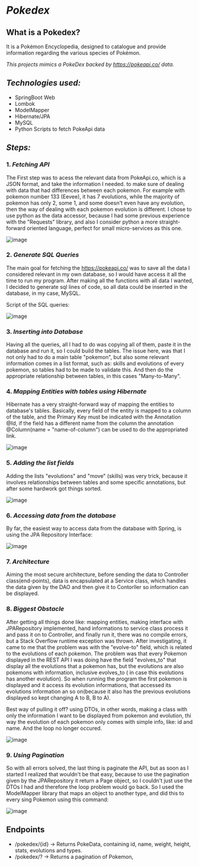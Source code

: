 # ***Pokedex***

## **What is a Pokedex**?
It is a Pokémon Encyclopedia,  designed to catalogue and provide information regarding the various species of Pokémon.

*This projects mimics a PokeDex backed by https://pokeapi.co/ data.*

## ***Technologies used:***
* SpringBoot Web
* Lombok
* ModelMapper
* Hibernate/JPA
* MySQL
* Python Scripts to fetch PokeApi data

## ***Steps:***

### 1. ***Fetching API*** 
  The First step was to acess the relevant data from PokeApi.co, which is a JSON format, and take the information I needed. to make sure of dealing with data that had differences between each pokemon. 
    For example with pokemon number 133 (Eevee), it has 7 evolutions, while the majority of pokemon has only 2, some 1, and some doesn't even have any evolution, then the way of dealing with each pokemon evolution is different. 
  I chose to use python as the data accessor, because I had some previous experience with the "Requests" library, and also I consider python a more straight-forward oriented language, perfect for small micro-services as this one.

![image](https://user-images.githubusercontent.com/72032836/133973878-478aff50-0157-4fd3-9850-3a0031b72b47.png)

### 2. ***Generate SQL Queries*** 
The main goal for fetching the https://pokeapi.co/ was to save all the data I considered relevant in my own database, so I would have access it all the time to run my program.
After making all the functions with all data I wanted, I decided to generate sql lines of code, so all data could be inserted in the database, in my case, MySQL.

Script of the SQL queries:

![image](https://user-images.githubusercontent.com/72032836/133974706-2267aa71-5121-4370-9ab9-6a97849c9ea1.png)

### 3. ***Inserting into Database***
Having all the queries, all I had to do was copying all of them, paste it in the database and run it, so I could build the tables.
The issue here, was that I not only had to do a main table "pokemon", but also some relevant information comes in a list format, such as: skills and evolutions of every pokemon, so tables had to be made to validate this. And then do the appropriate relationship between tables, in this cases "Many-to-Many".

### 4. ***Mapping Entities with tables using Hibernate***
Hibernate has a very straight-forward way of mapping the entities to database's tables. Basically, every field of the entity is mapped to a column of the table, and the Primary Key must be indicated with the Annotation @Id, if the field has a different name from the column the annotation @Column(name = "name-of-column") can be used to do the appropriated link.

![image](https://user-images.githubusercontent.com/72032836/133976123-98585396-1417-42c5-89e9-925e4cb34578.png)

### 5. ***Adding the list fields***
Adding the lists "evolutions" and "move" (skills) was very trick, because it involves relationships between tables and some specific annotations, but after some hardwork got things sorted.

![image](https://user-images.githubusercontent.com/72032836/133976455-ed99d032-9415-4fc7-9f9f-32a1983c8e75.png)

### 6. ***Accessing data from the database***
By far, the easiest way to access data from the database with Spring, is using the JPA Repository Interface:

![image](https://user-images.githubusercontent.com/72032836/133977149-8fb15225-096b-438a-b1cd-ab526feb72e6.png)

### 7. ***Architecture***
Aiming the most secure architecture, before sending the data to Controller class(end-points), data is encapsulated at a Service class, which handles the data given by the DAO and then give it to Contorller so information can be displayed.

### 8. ***Biggest Obstacle***
  After getting all things done like: mapping entities, making interface with JPARepository implemented, hand informations to service class process it and pass it on to Controller, and finally run it, there was no compile errors, but a Stack Overflow runtime exception was thrown. 
  After investigating, it came to me that the problem was with the "evolve-to" field, which is related to the evolutions of each pokemon. The problem was that every Pokemon displayed in the REST API I was doing have the field "evolves_to" that display all the evolutions that a pokemon has, but the evolutions are also pokemons with information, inclusive evolves_to ( in case this evolutions has another evolution). So when running the program the first pokemon is displayed and it access its evolution informations, that accessed its evolutions information an so on(because it also has the previous evolutions displayed so kept changing A to B, B to A).
  
  Best way of pulling it off? using DTOs, in other words, making a class with only the information I want to be displayed from pokemon and evolution, thi way the evolution of each pokemon only comes with simple info, like: id and name. And the loop no longer occured.
  
  ![image](https://user-images.githubusercontent.com/72032836/133979018-9256a9e4-73ff-4e64-8929-43d0bd2497f8.png)
  
  ### 9. ***Using Pagination***
  So with all errors solved, the last thing is paginate the API, but as soon as I started I realized that wouldn't be that easy, because to use the pagination given by the JPARepository it return a Page<Pokemon> object, so I couldn't just use the DTOs I had and therefore the loop problem would go back. So I used the ModelMapper library that maps an object to another type, and did this to every sing Pokemon using this command:

![image](https://user-images.githubusercontent.com/72032836/133979702-91e2198f-7ca7-4f17-b487-2acefbf8f31e.png)


   





## Endpoints
* /pokedex/{id} -> Returns PokeData, containing id, name, weight, height, stats, evolutions and types. 
* /pokedex/? -> Returns a pagination of Pokemon, 
